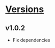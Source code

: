 # [Versions](https://github.com/Tracktor/eslint-config-react-tracktor/releases)

## v1.0.2
- Fix dependencies
